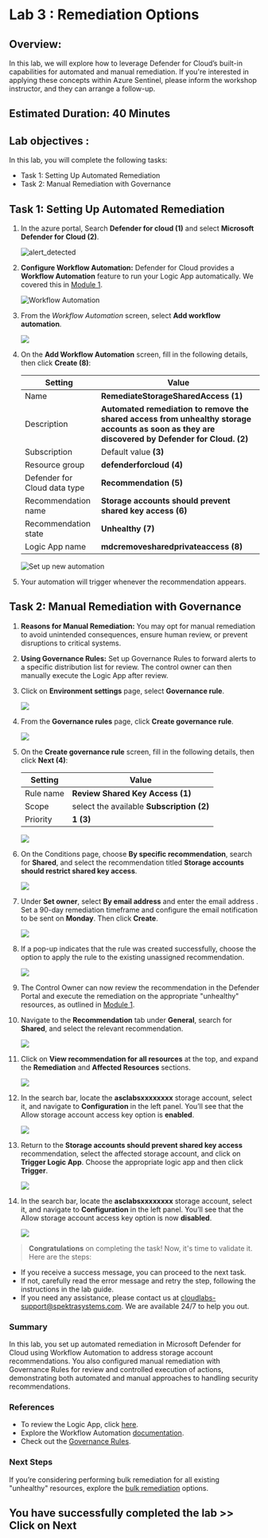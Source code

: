 # **Lab 3 : Remediation Options**

## Overview:
In this lab, we will explore how to leverage Defender for Cloud’s built-in capabilities for automated and manual remediation. If you're interested in applying these concepts within Azure Sentinel, please inform the workshop instructor, and they can arrange a follow-up.

## Estimated Duration: 40 Minutes

## Lab objectives :

In this lab, you will complete the following tasks:

- Task 1: Setting Up Automated Remediation
- Task 2: Manual Remediation with Governance

## Task 1: Setting Up Automated Remediation

1. In the azure portal, Search **Defender for cloud (1)** and select **Microsoft Defender for Cloud (2)**.

   ![alert_detected](images/178.png)

1. **Configure Workflow Automation:** Defender for Cloud provides a **Workflow Automation** feature to run your Logic App automatically. We covered this in [Module 1](./Module%201%20-%20Recommendation%20triggers.md).

   ![Workflow Automation](./images/workflow-automation.png)

2. From the *Workflow Automation* screen, select **Add workflow automation**.

   ![](./images/add-workflow-automation.png)

3. On the **Add Workflow Automation** screen, fill in the following details, then click **Create (8)**:

   | Setting  | Value |
   -----------|---------
   | Name | **RemediateStorageSharedAccess (1)** |
   | Description | **Automated remediation to remove the shared access from unhealthy storage accounts as soon as they are discovered by Defender for Cloud. (2)** |
   | Subscription | Default value **(3)** |
   | Resource group | **defenderforcloud (4)** |
   | Defender for Cloud data type | **Recommendation (5)** |
   | Recommendation name| **Storage accounts should prevent shared key access (6)** |
   | Recommendation state | **Unhealthy (7)** |
   | Logic App name | **mdcremovesharedprivateaccess (8)** |

   ![Set up new automation](./images/105.png)

4. Your automation will trigger whenever the recommendation appears.

## Task 2: Manual Remediation with Governance

1. **Reasons for Manual Remediation:** You may opt for manual remediation to avoid unintended consequences, ensure human review, or prevent disruptions to critical systems.

1. **Using Governance Rules:** Set up Governance Rules to forward alerts to a specific distribution list for review. The control owner can then manually execute the Logic App after review.

1. Click on **Environment settings** page, select **Governance rule**.

   ![](./images/112.png)

1. From the **Governance rules** page, click **Create governance rule**.

   ![](./images/113.png)

1. On the **Create governance rule** screen, fill in the following details, then click **Next (4)**:

   | Setting  | Value |
   -----------|---------
   | Rule name | **Review Shared Key Access (1)** |
   | Scope | select the available **Subscription (2)** |
   | Priority | **1 (3)** |

   ![](./images/106.png)

1. On the Conditions page, choose **By specific recommendation**, search for **Shared**, and select the recommendation titled **Storage accounts should restrict shared key access**.

   ![](./images/111.png)

1. Under **Set owner**, select **By email address** and enter the email address **<inject key="AzureAdUserEmail"></inject>**. Set a 90-day remediation timeframe and configure the email notification to be sent on **Monday**. Then click **Create**.

   ![](./images/109.png)

1. If a pop-up indicates that the rule was created successfully, choose the option to apply the rule to the existing unassigned recommendation.

   ![](./images/110.png)

1. The Control Owner can now review the recommendation in the Defender Portal and execute the remediation on the appropriate "unhealthy" resources, as outlined in [Module 1](./Module%201%20-%20Recommendation%20triggers.md).

1. Navigate to the **Recommendation** tab under **General**, search for **Shared**, and select the relevant recommendation.

   ![](./images/107.png)

1. Click on **View recommendation for all resources** at the top, and expand the **Remediation** and **Affected Resources** sections.

   ![](./images/108.png)

1. In the search bar, locate the **asclabsxxxxxxxx** storage account, select it, and navigate to **Configuration** in the left panel. You’ll see that the Allow storage account access key option is **enabled**.

   ![](./images/116.png)

1. Return to the **Storage accounts should prevent shared key access** recommendation, select the affected storage account, and click on **Trigger Logic App**. Choose the appropriate logic app and then click **Trigger**.

   ![](./images/115.png)

1. In the search bar, locate the **asclabsxxxxxxxx** storage account, select it, and navigate to **Configuration** in the left panel. You’ll see that the Allow storage account access key option is now **disabled**.

   ![](./images/117.png)

> **Congratulations** on completing the task! Now, it's time to validate it. Here are the steps:
   - If you receive a success message, you can proceed to the next task.
   - If not, carefully read the error message and retry the step, following the instructions in the lab guide.
   - If you need any assistance, please contact us at cloudlabs-support@spektrasystems.com. We are available 24/7 to help you out.
 
<validation step="f96ddd2f-b0d3-4b1e-b6bb-d833f49007a6" />

### **Summary**

In this lab, you set up automated remediation in Microsoft Defender for Cloud using Workflow Automation to address storage account recommendations. You also configured manual remediation with Governance Rules for review and controlled execution of actions, demonstrating both automated and manual approaches to handling security recommendations.

### References

- To review the Logic App, click [here](./Module%202%20-%20Writing%20Logic%20App.md).
- Explore the Workflow Automation [documentation](https://learn.microsoft.com/en-us/azure/defender-for-cloud/workflow-automation).
- Check out the [Governance Rules](https://learn.microsoft.com/en-us/azure/defender-for-cloud/episode-fifteen).

### Next Steps

If you’re considering performing bulk remediation for all existing "unhealthy" resources, explore the [bulk remediation](./Module%204%20-%20Bulk%20remediation.md) options.

## You have successfully completed the lab >> Click on Next

